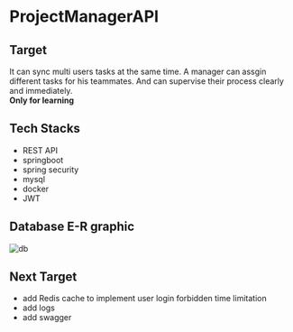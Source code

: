 # ProjectManagerAPI
## Target
It can sync multi users tasks at the same time.
A manager can assgin different tasks for his teammates. And can supervise their process clearly and immediately.<br>
**Only for learning**

## Tech Stacks
- REST API
- springboot
- spring security
- mysql
- docker
- JWT

## Database E-R graphic
![db](https://user-images.githubusercontent.com/74342663/166111271-bd809abe-4d7f-4af6-a619-1f1902557e12.png)



## Next Target
- add Redis cache to implement user login forbidden time limitation
- add logs
- add swagger
